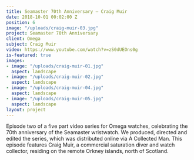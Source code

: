 ```yaml
---
title: Seamaster 70th Anniversary — Craig Muir
date: 2018-10-01 00:02:00 Z
position: 6
image: "/uploads/craig-muir-03.jpg"
project: Seamaster 70th Anniversary
client: Omega
subject: Craig Muir
video: https://www.youtube.com/watch?v=zS0dUEOns0g
is-featured: true
images:
- image: "/uploads/craig-muir-01.jpg"
  aspect: landscape
- image: "/uploads/craig-muir-02.jpg"
  aspect: landscape
- image: "/uploads/craig-muir-04.jpg"
  aspect: landscape
- image: "/uploads/craig-muir-05.jpg"
  aspect: landscape
layout: project
---
```


Episode two of a five part video series for Omega watches, celebrating the 70th anniversary of the Seamaster wristwatch.  We produced, directed and edited the series, which was distributed online via A Collected Man. This episode features Craig Muir, a commercial saturation diver and watch collector, residing on the remote Orkney islands, north of Scotland. 